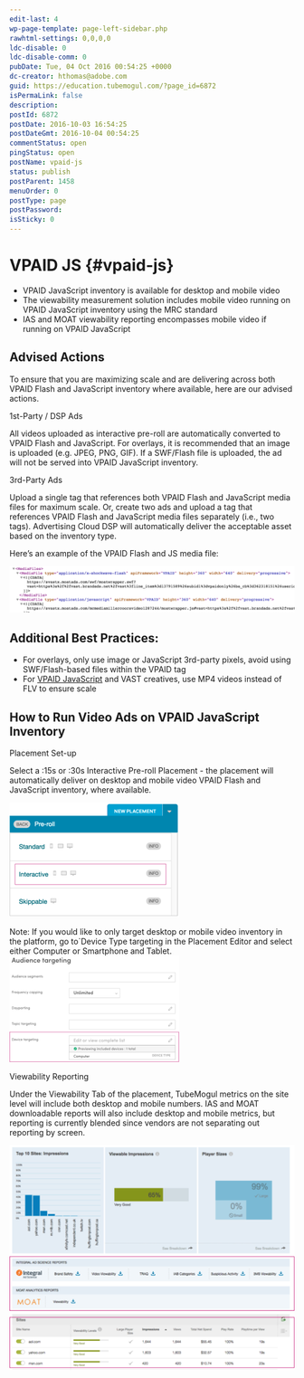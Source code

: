 ```yaml
---
edit-last: 4
wp-page-template: page-left-sidebar.php
rawhtml-settings: 0,0,0,0
ldc-disable: 0
ldc-disable-comm: 0
pubDate: Tue, 04 Oct 2016 00:54:25 +0000
dc-creator: hthomas@adobe.com
guid: https://education.tubemogul.com/?page_id=6872
isPermaLink: false
description: 
postId: 6872
postDate: 2016-10-03 16:54:25
postDateGmt: 2016-10-04 00:54:25
commentStatus: open
pingStatus: open
postName: vpaid-js
status: publish
postParent: 1458
menuOrder: 0
postType: page
postPassword: 
isSticky: 0
---
```


# VPAID JS {#vpaid-js}

* VPAID JavaScript inventory is available for desktop and mobile video
* The viewability measurement solution includes mobile video running on VPAID JavaScript inventory using the MRC standard
* IAS and MOAT viewability reporting encompasses mobile video if running on VPAID JavaScript

## Advised Actions

To ensure that you are maximizing scale and are delivering across both VPAID Flash and JavaScript inventory where available, here are our advised actions.

1st-Party / DSP Ads

All videos uploaded as interactive pre-roll are automatically converted to VPAID Flash and JavaScript. For overlays, it is recommended that an image is uploaded (e.g. JPEG, PNG, GIF). If a SWF/Flash file is uploaded, the ad will not be served into VPAID JavaScript  inventory.

3rd-Party Ads

Upload a single tag that references both VPAID Flash and JavaScript media files for maximum scale. Or, create two ads and upload a tag that references VPAID Flash and JavaScript media files separately (i.e., two tags). Advertising Cloud DSP will automatically deliver the acceptable asset based on the inventory type.

Here’s an example of the VPAID Flash and JS media file:   

[ ![screen-shot-2016-08-30-at-1-34-03-pm](assets/screen-shot-2016-08-30-at-1.34.03-pm-1024x168.png)](assets/screen-shot-2016-08-30-at-1.34.03-pm.png)

## Additional Best Practices:

* For overlays, only use image or JavaScript 3rd-party pixels, avoid using SWF/Flash-based files within the VPAID tag
* For [VPAID JavaScript](http://mkto-ab110051.com/Q0fP00F0J81c0043U00O000) and VAST creatives, use MP4 videos instead of FLV to ensure scale

## How to Run Video Ads on VPAID JavaScript Inventory

Placement Set-up

Select a :15s or :30s Interactive Pre-roll Placement - the placement will automatically deliver on desktop and mobile video VPAID Flash and JavaScript inventory, where available.

[ ![ipr-new-icons](assets/ipr-new-icons-300x203.png)](assets/ipr-new-icons.png)
 
Note: If you would like to only target desktop or mobile video inventory in the platform, go to`Device Type targeting in the Placement Editor and select either Computer or Smartphone and Tablet.
[](assets/device-targeting1.png) [ ![device-targeting](assets/device-targeting2-300x188.png)](assets/device-targeting2.png)

Viewability Reporting

Under the Viewability Tab of the placement, TubeMogul metrics on the site level will include both desktop and mobile numbers. IAS and MOAT downloadable reports will also include desktop and mobile metrics, but reporting is currently blended since vendors are not separating out reporting by screen.

[ ![viewability-reporting](assets/viewability-reporting-1024x809.png)](assets/viewability-reporting.png)
